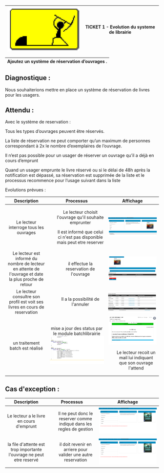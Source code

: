 |![Texte alternatif](images/enconstruction.gif)|__TICKET 1 - Evolution du systeme de librairie__
|:-------------------:|:-------------------:|

 |Ajoutez un système de réservation d’ouvrages .|
 | :------------: |
  

Diagnostique :
-------------------

Nous souhaiterions mettre en place un système de réservation de livres pour les usagers.

Attendu :
-------------------

Avec le système de reservation  : 

Tous les types d’ouvrages peuvent être réservés.

La liste de réservation ne peut comporter qu’un maximum de personnes correspondant à 2x le nombre d’exemplaires de l’ouvrage.

Il n’est pas possible pour un usager de réserver un ouvrage qu’il a déjà en cours d’emprunt

Quand un usager emprunte le livre réservé ou si le délai de 48h après la notification est dépassé, sa réservation est supprimée de la liste et le processus recommence pour l’usage suivant dans la liste

Evolutions prévues :






| Description         |     Processus  |       Affichage |
| :------------: | :-------------: | :-------------: |
|Le lecteur interroge tous les ouvrages       |   <ul> Le lecteur choisit l'ouvrage qu'il souhaite emprunter</ul><ul>Il est informé que celui ci n'est pas disponible mais peut etre reserver</ul>    |        ![Texte alternatif](images/feature1/reservable1.png) |
| Le lecteur est informé du nombre de lecteur en attente de l'ouvrage et date la plus proche de retour   |   <ul>il effectue la reservation de l'ouvrage</ul>  |      ![Texte alternatif](images/feature1/reservation2.png) |
| Le lecteur consultre son profil est voit ses livres en cours de reservation   |   <ul>Il a la possibilité de l'annuler</ul>  |      ![Texte alternatif](images/feature1/reservation3.png) |
| un traitement batch est réalisé       |    mise a jour des status  par le module batchlibrairie![Texte alternatif](images/feature1/reservation4.png) |![Texte alternatif](images/feature1/reservation6.png)<ul>Le lecteur recoit un mail lui indiquant que son ouvrage l'attend|




Cas d'exception :
----------------

 Description         |     Processus  |       Affichage |
| :------------: | :-------------: | :-------------: |
|Le lecteur a le livre en cours d'emprunt       |   <ul> Il ne peut donc le reserver comme indiqué dans les regles de gestion</ul>  |        ![Texte alternatif](images/feature1/exception1.png) |
| la file d'attente est trop importante l'ouvrage ne peut etre reservé   |   <ul>il doit revenir en arriere pour valider une autre reservation</ul>  |      ![Texte alternatif](images/feature1/exception1.png) |

  
  
  


